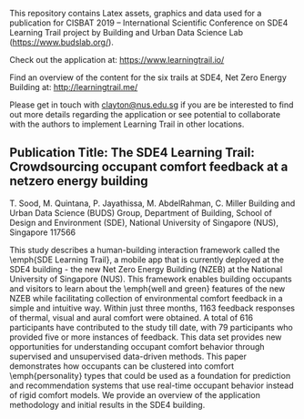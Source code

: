 This repository contains Latex assets, graphics and data used for a publication for CISBAT 2019 – International Scientific Conference on SDE4 Learning Trail project by Building and Urban Data Science Lab (https://www.budslab.org/). 

Check out the application at: https://www.learningtrail.io/

Find an overview of the content for the six trails at SDE4, Net Zero Energy Building at: http://learningtrail.me/ 

Please get in touch with clayton@nus.edu.sg if you are be interested to find out more details regarding the application or see potential to collaborate with the authors to implement Learning Trail in other locations.

## Publication Title: The SDE4 Learning Trail: Crowdsourcing occupant comfort feedback at a netzero energy building 

T. Sood, M. Quintana, P. Jayathissa, M. AbdelRahman, C. Miller
Building and Urban Data Science (BUDS) Group, Department of Building, School of Design
and Environment (SDE), National University of Singapore (NUS), Singapore 117566

This study describes a human-building interaction framework called the \emph{SDE Learning Trail}, a mobile app that is currently deployed at the SDE4 building - the new Net Zero Energy Building (NZEB) at the National University of Singapore (NUS). This framework enables building occupants and visitors to learn about the \emph{well and green} features of the new NZEB while facilitating collection of environmental comfort feedback in a simple and intuitive way. Within just three months, 1163 feedback responses of thermal, visual and aural comfort were obtained. A total of 616 participants have contributed to the study till date, with 79 participants who provided five or more instances of feedback. This data set provides new opportunities for understanding occupant comfort behavior through supervised and unsupervised data-driven methods. This paper demonstrates how occupants can be clustered into comfort \emph{personality} types that could be used as a foundation for prediction and recommendation systems that use real-time occupant behavior instead of rigid comfort models. We provide an overview of the application methodology and initial results in the SDE4 building.




